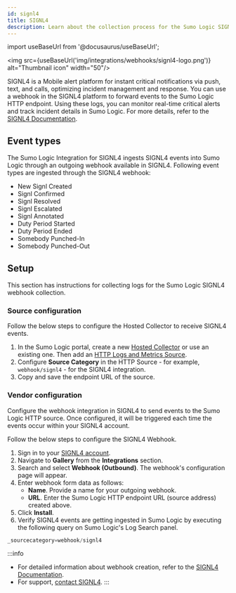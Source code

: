 ```yaml
---
id: signl4
title: SIGNL4
description: Learn about the collection process for the Sumo Logic SIGNL4 integration.
---
```


import useBaseUrl from '@docusaurus/useBaseUrl';

<img src={useBaseUrl('img/integrations/webhooks/signl4-logo.png')} alt="Thumbnail icon" width="50"/>

SIGNL4 is a Mobile alert platform for instant critical notifications via push, text, and calls, optimizing incident management and response. You can use a webhook in the SIGNL4 platform to forward events to the Sumo Logic HTTP endpoint. Using these logs, you can monitor real-time critical alerts and track incident details in Sumo Logic. For more details, refer to the [SIGNL4 Documentation](https://www.signl4.com/webhook-rest-smtp-api-integration/).

## Event types

The Sumo Logic Integration for SIGNL4 ingests SIGNL4 events into Sumo Logic through an outgoing webhook available in SIGNL4. Following event types are ingested through the SIGNL4 webhook:
- New Signl Created
- Signl Confirmed
- Signl Resolved
- Signl Escalated
- Signl Annotated
- Duty Period Started
- Duty Period Ended
- Somebody Punched-In
- Somebody Punched-Out

## Setup

This section has instructions for collecting logs for the Sumo Logic SIGNL4 webhook collection.

### Source configuration

Follow the below steps to configure the Hosted Collector to receive SIGNL4 events.

1. In the Sumo Logic portal, create a new [Hosted Collector](/docs/send-data/hosted-collectors/configure-hosted-collector/) or use an existing one. Then add an [HTTP Logs and Metrics Source](/docs/send-data/hosted-collectors/http-source/logs-metrics/#configure-an-httplogs-and-metrics-source).
2. Configure **Source Category** in the HTTP Source - for example, `webhook/signl4` - for the SIGNL4 integration.
3. Copy and save the endpoint URL of the source.

### Vendor configuration

Configure the webhook integration in SIGNL4 to send events to the Sumo Logic HTTP source. Once configured, it will be triggered each time the events occur within your SIGNL4 account.

Follow the below steps to configure the SIGNL4 Webhook.

1. Sign in to your [SIGNL4 account](https://account.signl4.com/manage).
2. Navigate to **Gallery** from the **Integrations** section.
3. Search and select **Webhook (Outbound)**. The webhook's configuration page will appear.
4. Enter webhook form data as follows:
    - **Name**. Provide a name for your outgoing webhook.
    - **URL**. Enter the Sumo Logic HTTP endpoint URL (source address) created above.
5. Click **Install**.
6. Verify SIGNL4 events are getting ingested in Sumo Logic by executing the following query on Sumo Logic's Log Search panel.
  ```sql
  _sourcecategory=webhook/signl4
  ```

:::info
- For detailed information about webhook creation, refer to the [SIGNL4 Documentation](https://www.signl4.com/outbound-webhooks/).
- For support, [contact SIGNL4](https://www.signl4.com/feedback-we-love-hear-from-you/).
:::